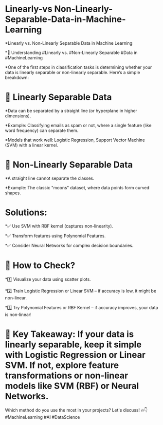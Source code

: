 # Linearly-vs Non-Linearly-Separable-Data-in-Machine-Learning

*Linearly vs. Non-Linearly Separable Data in Machine Learning

*🚀 Understanding #Linearly vs. #Non-Linearly Separable #Data in #MachineLearning

*One of the first steps in classification tasks is determining whether your data is linearly separable or non-linearly separable. Here’s a simple breakdown:

# 🔹 Linearly Separable Data

*Data can be separated by a straight line (or hyperplane in higher dimensions).

*Example: Classifying emails as spam or not, where a single feature (like word frequency) can separate them.

*Models that work well: Logistic Regression, Support Vector Machine (SVM) with a linear kernel.

# 🔹 Non-Linearly Separable Data

*A straight line cannot separate the classes.

*Example: The classic "moons" dataset, where data points form curved shapes.

# Solutions:

*✅ Use SVM with RBF kernel (captures non-linearity).

*✅ Transform features using Polynomial Features.

*✅ Consider Neural Networks for complex decision boundaries.

# 🔹 How to Check?

*1️⃣ Visualize your data using scatter plots.

*2️⃣ Train Logistic Regression or Linear SVM – if accuracy is low, it might be non-linear.

*3️⃣ Try Polynomial Features or RBF Kernel – if accuracy improves, your data is non-linear!

# 📌 Key Takeaway: If your data is linearly separable, keep it simple with Logistic Regression or Linear SVM. If not, explore feature transformations or non-linear models like SVM (RBF) or Neural Networks.

Which method do you use the most in your projects? Let's discuss! 🔥👇 #MachineLearning #AI #DataScience
